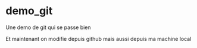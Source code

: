 # demo_git

Une demo de git qui se passe bien

Et maintenant on modifie depuis github
mais aussi depuis ma machine local
